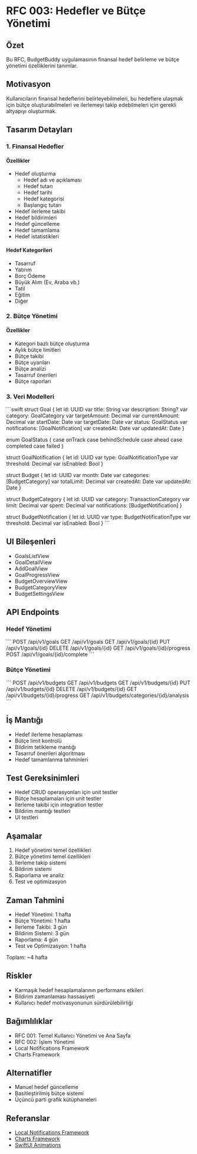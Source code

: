 # RFC 003: Hedefler ve Bütçe Yönetimi

## Özet
Bu RFC, BudgetBuddy uygulamasının finansal hedef belirleme ve bütçe yönetimi özelliklerini tanımlar.

## Motivasyon
Kullanıcıların finansal hedeflerini belirleyebilmeleri, bu hedeflere ulaşmak için bütçe oluşturabilmeleri ve ilerlemeyi takip edebilmeleri için gerekli altyapıyı oluşturmak.

## Tasarım Detayları

### 1. Finansal Hedefler
#### Özellikler
- Hedef oluşturma
  - Hedef adı ve açıklaması
  - Hedef tutarı
  - Hedef tarihi
  - Hedef kategorisi
  - Başlangıç tutarı
- Hedef ilerleme takibi
- Hedef bildirimleri
- Hedef güncelleme
- Hedef tamamlama
- Hedef istatistikleri

#### Hedef Kategorileri
- Tasarruf
- Yatırım
- Borç Ödeme
- Büyük Alım (Ev, Araba vb.)
- Tatil
- Eğitim
- Diğer

### 2. Bütçe Yönetimi
#### Özellikler
- Kategori bazlı bütçe oluşturma
- Aylık bütçe limitleri
- Bütçe takibi
- Bütçe uyarıları
- Bütçe analizi
- Tasarruf önerileri
- Bütçe raporları

### 3. Veri Modelleri

\`\`\`swift
struct Goal {
    let id: UUID
    var title: String
    var description: String?
    var category: GoalCategory
    var targetAmount: Decimal
    var currentAmount: Decimal
    var startDate: Date
    var targetDate: Date
    var status: GoalStatus
    var notifications: [GoalNotification]
    var createdAt: Date
    var updatedAt: Date
}

enum GoalStatus {
    case onTrack
    case behindSchedule
    case ahead
    case completed
    case failed
}

struct GoalNotification {
    let id: UUID
    var type: GoalNotificationType
    var threshold: Decimal
    var isEnabled: Bool
}

struct Budget {
    let id: UUID
    var month: Date
    var categories: [BudgetCategory]
    var totalLimit: Decimal
    var createdAt: Date
    var updatedAt: Date
}

struct BudgetCategory {
    let id: UUID
    var category: TransactionCategory
    var limit: Decimal
    var spent: Decimal
    var notifications: [BudgetNotification]
}

struct BudgetNotification {
    let id: UUID
    var type: BudgetNotificationType
    var threshold: Decimal
    var isEnabled: Bool
}
\`\`\`

## UI Bileşenleri
- GoalsListView
- GoalDetailView
- AddGoalView
- GoalProgressView
- BudgetOverviewView
- BudgetCategoryView
- BudgetSettingsView

## API Endpoints

### Hedef Yönetimi
\`\`\`
POST /api/v1/goals
GET  /api/v1/goals
GET  /api/v1/goals/{id}
PUT  /api/v1/goals/{id}
DELETE /api/v1/goals/{id}
GET  /api/v1/goals/{id}/progress
POST /api/v1/goals/{id}/complete
\`\`\`

### Bütçe Yönetimi
\`\`\`
POST /api/v1/budgets
GET  /api/v1/budgets
GET  /api/v1/budgets/{id}
PUT  /api/v1/budgets/{id}
DELETE /api/v1/budgets/{id}
GET  /api/v1/budgets/{id}/progress
GET  /api/v1/budgets/categories/{id}/analysis
\`\`\`

## İş Mantığı
- Hedef ilerleme hesaplaması
- Bütçe limit kontrolü
- Bildirim tetikleme mantığı
- Tasarruf önerileri algoritması
- Hedef tamamlanma tahminleri

## Test Gereksinimleri
- Hedef CRUD operasyonları için unit testler
- Bütçe hesaplamaları için unit testler
- İlerleme takibi için integration testler
- Bildirim mantığı testleri
- UI testleri

## Aşamalar
1. Hedef yönetimi temel özellikleri
2. Bütçe yönetimi temel özellikleri
3. İlerleme takip sistemi
4. Bildirim sistemi
5. Raporlama ve analiz
6. Test ve optimizasyon

## Zaman Tahmini
- Hedef Yönetimi: 1 hafta
- Bütçe Yönetimi: 1 hafta
- İlerleme Takibi: 3 gün
- Bildirim Sistemi: 3 gün
- Raporlama: 4 gün
- Test ve Optimizasyon: 1 hafta

Toplam: ~4 hafta

## Riskler
- Karmaşık hedef hesaplamalarının performans etkileri
- Bildirim zamanlaması hassasiyeti
- Kullanıcı hedef motivasyonunun sürdürülebilirliği

## Bağımlılıklar
- RFC 001: Temel Kullanıcı Yönetimi ve Ana Sayfa
- RFC 002: İşlem Yönetimi
- Local Notifications Framework
- Charts Framework

## Alternatifler
- Manuel hedef güncelleme
- Basitleştirilmiş bütçe sistemi
- Üçüncü parti grafik kütüphaneleri

## Referanslar
- [Local Notifications Framework](https://developer.apple.com/documentation/usernotifications)
- [Charts Framework](https://developer.apple.com/documentation/charts)
- [SwiftUI Animations](https://developer.apple.com/documentation/swiftui/animation) 